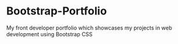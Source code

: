 # Bootstrap-Portfolio
My front developer portfolio which showcases my projects in web development using Bootstrap CSS
